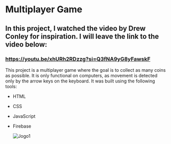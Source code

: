 # Multiplayer Game

## In this project, I watched the video by Drew Conley for inspiration. I will leave the link to the video below:

### https://youtu.be/xhURh2RDzzg?si=Q3fNA9yG8yFawskF

This project is a multiplayer game where the goal is to collect as many coins as possible. It is only functional on computers, as movement is detected only by the arrow keys on the keyboard. It was built using the following tools:

- HTML
- CSS
- JavaScript
- Firebase

  ![Jogo1](https://github.com/user-attachments/assets/64b091aa-d6d8-4494-b3bf-23896e71b5f5)
